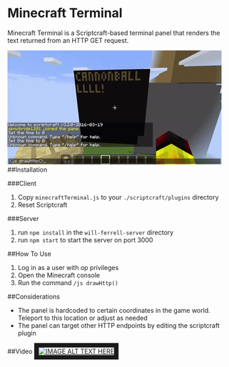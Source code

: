 # Minecraft Terminal
Minecraft Terminal is a Scriptcraft-based terminal panel that renders the text returned from an HTTP GET request.

![Animated git of terminal](./terminal.gif)
##Installation

###Client
1. Copy `minecraftTerminal.js` to your `./scriptcraft/plugins` directory
2. Reset Scriptcraft

###Server
1. run `npm install` in the `will-ferrell-server` directory
2. run `npm start` to start the server on port 3000

##How To Use
1. Log in as a user with op privileges
2. Open the Minecraft console
3. Run the command `/js drawHttp()`

##Considerations
* The panel is hardcoded to certain coordinates in the game world. Teleport to this location or adjust as needed
* The panel can target other HTTP endpoints by editing the scriptcraft plugin

##Video
<a href="http://www.youtube.com/watch?feature=player_embedded&v=jO0DWYVOhSc
" target="_blank"><img src="http://img.youtube.com/vi/jO0DWYVOhSc/0.jpg" 
alt="IMAGE ALT TEXT HERE" width="240" height="180" border="10" /></a>
